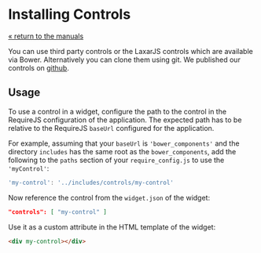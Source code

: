 # Installing Controls

[« return to the manuals](index.md)

You can use third party controls or the LaxarJS controls which are available via Bower.
Alternatively you can clone them using git.
We published our controls on [github](https://github.com/LaxarJS?utf8=%E2%9C%93&query=control).


## Usage

To use a control in a widget, configure the path to the control in the RequireJS configuration of the application.
The expected path has to be relative to the RequireJS `baseUrl` configured for the application.

For example, assuming that your `baseUrl` is `'bower_components'` and the directory `includes` has the same root as the `bower_components`, add the following to the `paths` section of your `require_config.js` to use the `'myControl'`:

```js
'my-control': '../includes/controls/my-control'
```

Now reference the control from the `widget.json` of the widget:

```json
"controls": [ "my-control" ]
```

Use it as a custom attribute in the HTML template of the widget:

```html
<div my-control></div>
```
